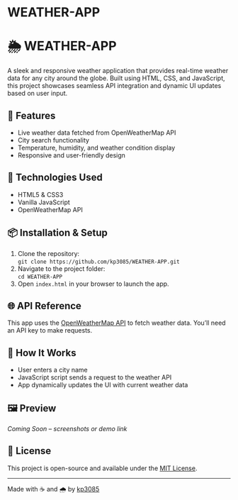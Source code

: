 # WEATHER-APP
# 🌦️ WEATHER-APP

A sleek and responsive weather application that provides real-time weather data for any city around the globe. Built using HTML, CSS, and JavaScript, this project showcases seamless API integration and dynamic UI updates based on user input.

## 🔧 Features
- Live weather data fetched from OpenWeatherMap API
- City search functionality
- Temperature, humidity, and weather condition display
- Responsive and user-friendly design

## 🚀 Technologies Used
- HTML5 & CSS3
- Vanilla JavaScript
- OpenWeatherMap API

## 📦 Installation & Setup
1. Clone the repository:  
   `git clone https://github.com/kp3085/WEATHER-APP.git`
2. Navigate to the project folder:  
   `cd WEATHER-APP`
3. Open `index.html` in your browser to launch the app.

## 🌐 API Reference
This app uses the [OpenWeatherMap API](https://openweathermap.org/api) to fetch weather data. You’ll need an API key to make requests.

## 🎯 How It Works
- User enters a city name
- JavaScript script sends a request to the weather API
- App dynamically updates the UI with current weather data

## 🖼️ Preview
*Coming Soon – screenshots or demo link*

## 📄 License
This project is open-source and available under the [MIT License](https://opensource.org/licenses/MIT).

---

Made with ☕ and 🌧️ by [kp3085](https://github.com/kp3085)

